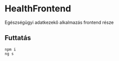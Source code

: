 # HealthFrontend

Egészségügyi adatkezekő alkalmazás frontend része

## Futtatás

```
npm i
ng s
```
